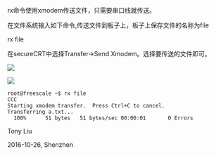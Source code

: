 rx命令使用xmodem传送文件，只需要串口线就传送。

在文件系统输入如下命令,传送文件到板子上，板子上保存文件的名称为file

rx file

在secureCRT中选择Transfer->Send Xmodem。选择要传送的文件即可。

![](http://images2015.cnblogs.com/blog/745188/201610/745188-20161026111431093-1085212777.png)

![](http://images2015.cnblogs.com/blog/745188/201610/745188-20161026111443703-1751100490.png)

```
root@freescale ~$ rx file
CCC
Starting xmodem transfer.  Press Ctrl+C to cancel.
Transferring a.txt...
  100%      51 bytes   51 bytes/sec 00:00:01       0 Errors  
```

Tony Liu

2016-10-26, Shenzhen